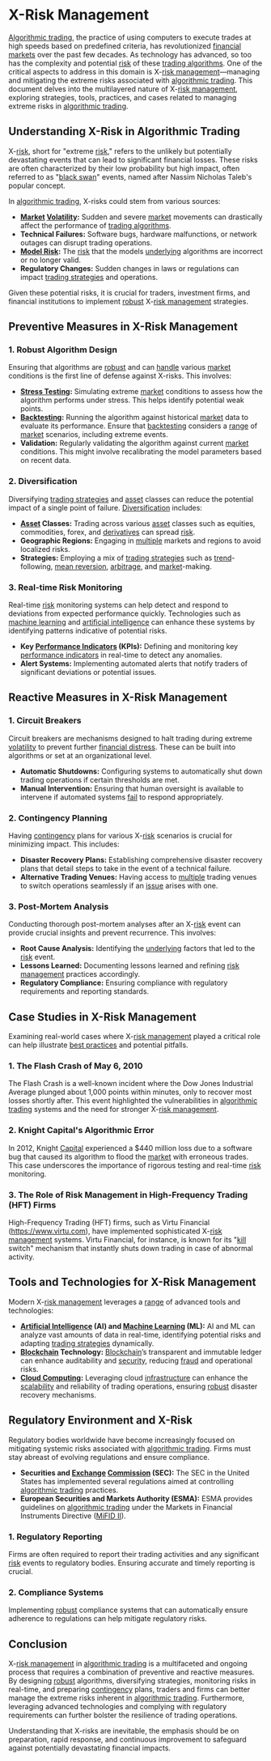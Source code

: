 # X-Risk Management

[Algorithmic trading](../a/algorithmic_trading.md), the practice of using computers to execute trades at high speeds based on predefined criteria, has revolutionized [financial markets](../f/financial_market.md) over the past few decades. As technology has advanced, so too has the complexity and potential [risk](../r/risk.md) of these [trading algorithms](../t/trading_algorithms.md). One of the critical aspects to address in this domain is X-[risk management](../r/risk_management.md)—managing and mitigating the extreme risks associated with [algorithmic trading](../a/algorithmic_trading.md). This document delves into the multilayered nature of X-[risk management](../r/risk_management.md), exploring strategies, tools, practices, and cases related to managing extreme risks in [algorithmic trading](../a/algorithmic_trading.md).

## Understanding X-Risk in Algorithmic Trading

X-[risk](../r/risk.md), short for "extreme [risk](../r/risk.md)," refers to the unlikely but potentially devastating events that can lead to significant financial losses. These risks are often characterized by their low probability but high impact, often referred to as "[black swan](../b/black_swan.md)" events, named after Nassim Nicholas Taleb's popular concept.

In [algorithmic trading](../a/algorithmic_trading.md), X-risks could stem from various sources:

- **[Market](../m/market.md) [Volatility](../v/volatility.md):** Sudden and severe [market](../m/market.md) movements can drastically affect the performance of [trading algorithms](../t/trading_algorithms.md).
- **Technical Failures:** Software bugs, hardware malfunctions, or network outages can disrupt trading operations.
- **[Model Risk](../m/model_risk.md):** The [risk](../r/risk.md) that the models [underlying](../u/underlying.md) algorithms are incorrect or no longer valid.
- **Regulatory Changes:** Sudden changes in laws or regulations can impact [trading strategies](../t/trading_strategies.md) and operations.

Given these potential risks, it is crucial for traders, investment firms, and financial institutions to implement [robust](../r/robust.md) X-[risk management](../r/risk_management.md) strategies.

## Preventive Measures in X-Risk Management

### 1. Robust Algorithm Design

Ensuring that algorithms are [robust](../r/robust.md) and can [handle](../h/handle.md) various [market](../m/market.md) conditions is the first line of defense against X-risks. This involves:

- **[Stress Testing](../s/stress_testing_in_trading.md):** Simulating extreme [market](../m/market.md) conditions to assess how the algorithm performs under stress. This helps identify potential weak points.
- **[Backtesting](../b/backtesting.md):** Running the algorithm against historical [market](../m/market.md) data to evaluate its performance. Ensure that [backtesting](../b/backtesting.md) considers a [range](../r/range.md) of [market](../m/market.md) scenarios, including extreme events.
- **Validation:** Regularly validating the algorithm against current [market](../m/market.md) conditions. This might involve recalibrating the model parameters based on recent data.

### 2. Diversification

Diversifying [trading strategies](../t/trading_strategies.md) and [asset](../a/asset.md) classes can reduce the potential impact of a single point of failure. [Diversification](../d/diversification.md) includes:

- **[Asset](../a/asset.md) Classes:** Trading across various [asset](../a/asset.md) classes such as equities, commodities, forex, and [derivatives](../d/derivatives.md) can spread [risk](../r/risk.md).
- **Geographic Regions:** Engaging in [multiple](../m/multiple.md) markets and regions to avoid localized risks.
- **Strategies:** Employing a mix of [trading strategies](../t/trading_strategies.md) such as [trend](../t/trend.md)-following, [mean reversion](../m/mean_reversion.md), [arbitrage](../a/arbitrage.md), and [market](../m/market.md)-making.

### 3. Real-time Risk Monitoring

Real-time [risk](../r/risk.md) monitoring systems can help detect and respond to deviations from expected performance quickly. Technologies such as [machine learning](../m/machine_learning.md) and [artificial intelligence](../a/artificial_intelligence_in_trading.md) can enhance these systems by identifying patterns indicative of potential risks.

- **Key [Performance Indicators](../p/performance_indicators.md) (KPIs):** Defining and monitoring key [performance indicators](../p/performance_indicators.md) in real-time to detect any anomalies.
- **Alert Systems:** Implementing automated alerts that notify traders of significant deviations or potential issues.

## Reactive Measures in X-Risk Management

### 1. Circuit Breakers

Circuit breakers are mechanisms designed to halt trading during extreme [volatility](../v/volatility.md) to prevent further [financial distress](../f/financial_distress.md). These can be built into algorithms or set at an organizational level. 

- **Automatic Shutdowns:** Configuring systems to automatically shut down trading operations if certain thresholds are met.
- **Manual Intervention:** Ensuring that human oversight is available to intervene if automated systems [fail](../f/fail.md) to respond appropriately.

### 2. Contingency Planning

Having [contingency](../c/contingency.md) plans for various X-[risk](../r/risk.md) scenarios is crucial for minimizing impact. This includes:

- **Disaster Recovery Plans:** Establishing comprehensive disaster recovery plans that detail steps to take in the event of a technical failure.
- **Alternative Trading Venues:** Having access to [multiple](../m/multiple.md) trading venues to switch operations seamlessly if an [issue](../i/issue.md) arises with one.

### 3. Post-Mortem Analysis

Conducting thorough post-mortem analyses after an X-[risk](../r/risk.md) event can provide crucial insights and prevent recurrence. This involves:

- **Root Cause Analysis:** Identifying the [underlying](../u/underlying.md) factors that led to the [risk](../r/risk.md) event.
- **Lessons Learned:** Documenting lessons learned and refining [risk management](../r/risk_management.md) practices accordingly.
- **Regulatory Compliance:** Ensuring compliance with regulatory requirements and reporting standards.

## Case Studies in X-Risk Management

Examining real-world cases where X-[risk management](../r/risk_management.md) played a critical role can help illustrate [best practices](../b/best_practices.md) and potential pitfalls.

### 1. The Flash Crash of May 6, 2010

The Flash Crash is a well-known incident where the Dow Jones Industrial Average plunged about 1,000 points within minutes, only to recover most losses shortly after. This event highlighted the vulnerabilities in [algorithmic trading](../a/algorithmic_trading.md) systems and the need for stronger X-[risk management](../r/risk_management.md).

### 2. Knight Capital's Algorithmic Error

In 2012, Knight [Capital](../c/capital.md) experienced a $440 million loss due to a software bug that caused its algorithm to flood the [market](../m/market.md) with erroneous trades. This case underscores the importance of rigorous testing and real-time [risk](../r/risk.md) monitoring.

### 3. The Role of Risk Management in High-Frequency Trading (HFT) Firms

High-Frequency Trading (HFT) firms, such as Virtu Financial (https://www.virtu.com), have implemented sophisticated X-[risk management](../r/risk_management.md) systems. Virtu Financial, for instance, is known for its "[kill](../k/kill.md) switch" mechanism that instantly shuts down trading in case of abnormal activity.

## Tools and Technologies for X-Risk Management

Modern X-[risk management](../r/risk_management.md) leverages a [range](../r/range.md) of advanced tools and technologies:

- **[Artificial Intelligence](../a/artificial_intelligence_in_trading.md) (AI) and [Machine Learning](../m/machine_learning.md) (ML):** AI and ML can analyze vast amounts of data in real-time, identifying potential risks and adapting [trading strategies](../t/trading_strategies.md) dynamically.
- **[Blockchain](../b/blockchain_in_trading.md) Technology:** [Blockchain](../b/blockchain_in_trading.md)’s transparent and immutable ledger can enhance auditability and [security](../s/security.md), reducing [fraud](../f/fraud.md) and operational risks.
- **[Cloud Computing](../c/cloud_computing_in_trading.md):** Leveraging cloud [infrastructure](../i/infrastructure.md) can enhance the [scalability](../s/scalability.md) and reliability of trading operations, ensuring [robust](../r/robust.md) disaster recovery mechanisms.

## Regulatory Environment and X-Risk

Regulatory bodies worldwide have become increasingly focused on mitigating systemic risks associated with [algorithmic trading](../a/algorithmic_trading.md). Firms must stay abreast of evolving regulations and ensure compliance.

- **Securities and [Exchange](../e/exchange.md) [Commission](../c/commission.md) (SEC):** The SEC in the United States has implemented several regulations aimed at controlling [algorithmic trading](../a/algorithmic_trading.md) practices.
- **European Securities and Markets Authority (ESMA):** ESMA provides guidelines on [algorithmic trading](../a/algorithmic_trading.md) under the Markets in Financial Instruments Directive ([MiFID II](../m/mifid_ii.md)).

### 1. Regulatory Reporting

Firms are often required to report their trading activities and any significant [risk](../r/risk.md) events to regulatory bodies. Ensuring accurate and timely reporting is crucial.

### 2. Compliance Systems

Implementing [robust](../r/robust.md) compliance systems that can automatically ensure adherence to regulations can help mitigate regulatory risks.

## Conclusion

X-[risk management](../r/risk_management.md) in [algorithmic trading](../a/algorithmic_trading.md) is a multifaceted and ongoing process that requires a combination of preventive and reactive measures. By designing [robust](../r/robust.md) algorithms, diversifying strategies, monitoring risks in real-time, and preparing [contingency](../c/contingency.md) plans, traders and firms can better manage the extreme risks inherent in [algorithmic trading](../a/algorithmic_trading.md). Furthermore, leveraging advanced technologies and complying with regulatory requirements can further bolster the resilience of trading operations.

Understanding that X-risks are inevitable, the emphasis should be on preparation, rapid response, and continuous improvement to safeguard against potentially devastating financial impacts.
